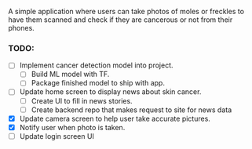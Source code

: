 A simple application where users can take photos of moles or freckles to have them scanned and check if they are cancerous or not from their phones. 

### TODO: ### 
- [ ] Implement cancer detection model into project.
    - [ ] Build ML model with TF.
    - [ ] Package finished model to ship with app.
- [ ] Update home screen to display news about skin cancer.
    - [ ] Create UI to fill in news stories.
    - [ ] Create backend repo that makes request to site for news data
- [x] Update camera screen to help user take accurate pictures.
- [x] Notify user when photo is taken.
- [ ] Update login screen UI